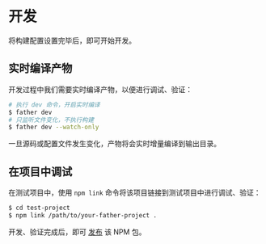 # 开发

将构建配置设置完毕后，即可开始开发。

## 实时编译产物

开发过程中我们需要实时编译产物，以便进行调试、验证：

```bash
# 执行 dev 命令，开启实时编译
$ father dev
# 只监听文件变化，不执行构建
$ father dev --watch-only
```

一旦源码或配置文件发生变化，产物将会实时增量编译到输出目录。

## 在项目中调试

在测试项目中，使用 `npm link` 命令将该项目链接到测试项目中进行调试、验证：

```bash
$ cd test-project
$ npm link /path/to/your-father-project .
```

开发、验证完成后，即可 [发布](./release.md) 该 NPM 包。
